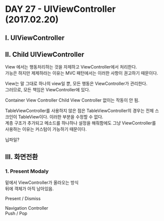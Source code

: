 # DAY 27 - UIViewController (2017.02.20)

## I. UIViewController
## II. Child UIViewController

View 에서는 행동처리하는 것을 자제하고 ViewController에서 처리한다.  
가능은 하지만 제제하라는 이유는 MVC 패턴에서는 이러한 사항이 권고하기 때문이다.  

View는 말 그대로 하나의 view일 뿐, 모든 행동은 ViewController가 관리한다.  
그러므로, 모든 책임은 ViewController에 있다.  

Container View Controller
Child View Controller 없이는 작동이 안 됨.

TableViewController를 사용하지 않은 점은 TableViewController의 경우는 전체 스크인이 TableView이다. 이러한 부분을 수정할 수 없다.  
계층 구조가 추가되고 메소드를 하나하나 설정을 해줘함에도 그냥 ViewController를 사용하는 이유는 커스텀이 가능하기 때문이다.  

닙파일?


## III. 화면전환
### 1. Present Modaly
밑에서 ViewController가 올라오는 방식  
뒤에 객체가 아직 남아있음.

Present / Dismiss  

Navigation Controller  
Push / Pop  

